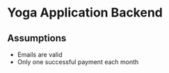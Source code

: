 # Yoga Application Backend


## Assumptions
- Emails are valid
- Only one successful payment each month